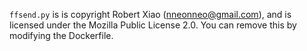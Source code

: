

`ffsend.py` is is copyright Robert Xiao (nneonneo@gmail.com), and is licensed under the Mozilla Public License 2.0. You can remove this by modifying the Dockerfile. 